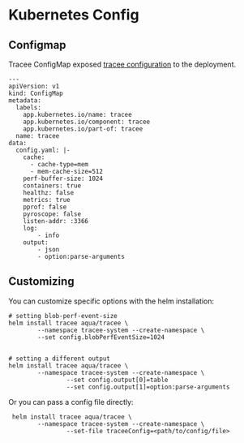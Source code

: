 # Kubernetes Config

## Configmap

Tracee ConfigMap exposed [tracee configuration](https://github.com/aquasecurity/tracee/blob/main/examples/config/global_config.yaml) to the deployment.

```
---
apiVersion: v1
kind: ConfigMap
metadata:
  labels:
    app.kubernetes.io/name: tracee
    app.kubernetes.io/component: tracee
    app.kubernetes.io/part-of: tracee
  name: tracee
data:
  config.yaml: |-
    cache:
      - cache-type=mem
      - mem-cache-size=512
    perf-buffer-size: 1024
    containers: true
    healthz: false
    metrics: true
    pprof: false
    pyroscope: false
    listen-addr: :3366
    log:
        - info
    output:
        - json
        - option:parse-arguments
```

## Customizing

You can customize specific options with the helm installation:

```
# setting blob-perf-event-size
helm install tracee aqua/tracee \
        --namespace tracee-system --create-namespace \
        --set config.blobPerfEventSize=1024


# setting a different output
helm install tracee aqua/tracee \
        --namespace tracee-system --create-namespace \
				--set config.output[0]=table
				--set config.output[1]=option:parse-arguments
```

Or you can pass a config file directly:

```
 helm install tracee aqua/tracee \
        --namespace tracee-system --create-namespace \
				--set-file traceeConfig=<path/to/config/file>
```
